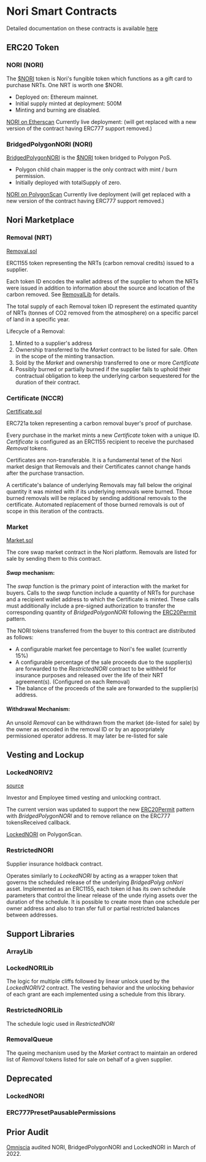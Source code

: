 # Nori Smart Contracts

Detailed documentation on these contracts is available [here](../docs)

## ERC20 Token

### NORI (NORI)

The [$NORI](./NORI.sol) token is Nori's fungible token which functions as a gift card to purchase NRTs. One NRT is worth one $NORI.

- Deployed on: Ethereum mainnet.
- Initial supply minted at deployment: 500M
- Minting and burning are disabled.

[NORI on Etherscan](https://etherscan.io/token/0x961760ad1bed52bf4d79aa4b1558e7f9d72071e4) Currently live deployment: (will get replaced with a new version of the contract having ERC777 support removed.)

### BridgedPolygonNORI (NORI)

[BridgedPolygonNORI](./BridgedPolygonNORI.sol) is the [$NORI](./NORI.sol) token bridged to Polygon PoS.

- Polygon child chain mapper is the only contract with mint / burn permission.
- Initially deployed with totalSupply of zero.

[NORI on PolygonScan](https://polygonscan.com/token/0x8cf6e82919f69ae382def8f94e581a43ce1e70c1) Currently live deployment (will get replaced with a new version of the contract having ERC777 support removed.)

## Nori Marketplace

### Removal (NRT)

[Removal.sol](./Removal.sol)

ERC1155 token representing the NRTs (carbon removal credits) issued to a supplier.

Each token ID encodes the wallet address of the supplier to whom the NRTs were issued in addition to information about the source and location of the carbon removed. See [RemovalLib](./RemovalIdLib.sol) for details.

The total supply of each Removal token ID represent the estimated quantity of NRTs (tonnes of CO2 removed from the atmosphere) on a specific parcel of land in a specific year.

Lifecycle of a Removal:

1. Minted to a supplier's address
2. Ownership transferred to the _Market_ contract to be listed for sale. Often in the scope of the minting transaction.
3. Sold by the _Market_ and ownership transferred to one or more _Certificate_
4. Possibly burned or partially burned if the supplier fails to uphold their contractual obligation to keep the underlying carbon sequestered for the duration of their contract.

### Certificate (NCCR)

[Certificate.sol](./Certificate.sol)

ERC721a token representing a carbon removal buyer's proof of purchase.

Every purchase in the market mints a new _Certificate_ token with a unique ID. _Certificate_ is configured as an ERC1155 recipient to receive the purchased _Removal_ tokens.

Certificates are non-transferable. It is a fundamental tenet of the Nori market design that Removals and their Certificates cannot change hands after the purchase transaction.

A certificate's balance of underlying Removals may fall below the original quantity it was minted with if its underlying removals were burned. Those burned removals will be replaced by sending additional removals to the certificate. Automated replacement of those burned removals is out of scope in this iteration of the contracts.

### Market

[Market.sol](./Market.sol)

The core swap market contract in the Nori platform. Removals are listed for sale by sending them to this contract.

#### _Swap_ mechanism:

The _swap_ function is the primary point of interaction with the market for buyers. Calls to the _swap_ function include a quantity of NRTs for purchase and a recipient wallet address to which the Certificate is minted. These calls must additionally include a pre-signed authorization to transfer the corresponding quantity of _BridgedPolygonNORI_ following the [ERC20Permit](https://github.com/OpenZeppelin/openzeppelin-contracts/blob/master/contracts/token/ERC20/extensions/draft-ERC20Permit.sol) pattern.

The NORI tokens transferred from the buyer to this contract are distributed as follows:

- A configurable market fee percentage to Nori's fee wallet (currently 15%)
- A configurable percentage of the sale proceeds due to the supplier(s) are forwarded to the _RestrictedNORI_ contract to be withheld for insurance purposes and released over the life of their NRT agreement(s). (Configured on each Removal)
- The balance of the proceeds of the sale are forwarded to the supplier(s) address.

#### Withdrawal Mechanism:

An unsold _Removal_ can be withdrawn from the market (de-listed for sale) by the owner as encoded in the removal ID or by an apporpriately permissioned operator address. It may later be re-listed for sale

## Vesting and Lockup

### LockedNORIV2

[source](./LockedNORIV2.sol)

Investor and Employee timed vesting and unlocking contract.

The current version was updated to support the new [ERC20Permit](https://github.com/OpenZeppelin/openzeppelin-contracts/blob/master/contracts/token/ERC20/extensions/draft-ERC20Permit.sol) pattern with _BridgedPolygonNORI_ and to remove reliance on the ERC777 tokensReceived callback.

[LockedNORI](https://polygonscan.com/token/0xccfffa6c2a030821331cc113b63babdc60bff82a) on PolygonScan.

### RestrictedNORI

Supplier insurance holdback contract.

Operates similarly to _LockedNORI_ by acting as a wrapper token that governs the scheduled release of the underlying _BridgedPolyg
onNori_ asset. Implemented as an ERC1155, each token id has its own schedule parameters that control the linear release of the unde
rlying assets over the duration of the schedule. It is possible to create more than one schedule per owner address and also to tran
sfer full or partial restricted balances between addresses.

## Support Libraries

### ArrayLib

### LockedNORILib

The logic for multiple cliffs followed by linear unlock used by the _LockedNORIV2_ contract. The vesting behavior and the unlocking behavior of each grant are each implemented using a schedule from this library.

### RestrictedNORILib

The schedule logic used in _RestrictedNORI_

### RemovalQueue

The queing mechanism used by the _Market_ contract to maintain an ordered list of _Removal_ tokens listed for sale on behalf of a given supplier.

## Deprecated

### LockedNORI

### ERC777PresetPausablePermissions

## Prior Audit

[Omniscia](https://omniscia.io/nori-multiple-token-implementations/) audited NORI, BridgedPolygonNORI and LockedNORI in March of 2022.
